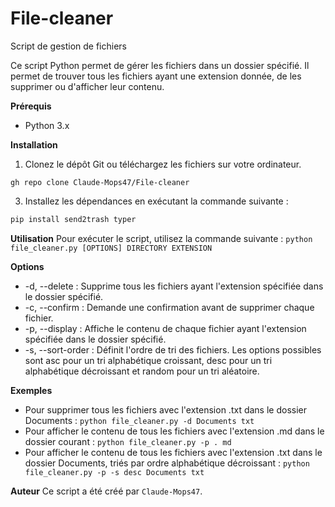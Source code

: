 # File-cleaner

Script de gestion de fichiers

Ce script Python permet de gérer les fichiers dans un dossier spécifié. Il permet de trouver tous les fichiers ayant une extension donnée, de les supprimer ou d'afficher leur contenu.

**Prérequis**

- Python 3.x

**Installation**

1. Clonez le dépôt Git ou téléchargez les fichiers sur votre ordinateur.
```
gh repo clone Claude-Mops47/File-cleaner
```
3. Installez les dépendances en exécutant la commande suivante :
``` python
pip install send2trash typer
```

**Utilisation**
Pour exécuter le script, utilisez la commande suivante :
`python file_cleaner.py [OPTIONS] DIRECTORY EXTENSION`

**Options**

- -d, --delete : Supprime tous les fichiers ayant l'extension spécifiée dans le dossier spécifié.
- -c, --confirm : Demande une confirmation avant de supprimer chaque fichier.
- -p, --display : Affiche le contenu de chaque fichier ayant l'extension spécifiée dans le dossier spécifié.
- -s, --sort-order : Définit l'ordre de tri des fichiers. Les options possibles sont asc pour un tri alphabétique croissant, desc pour un tri alphabétique décroissant et random pour un tri aléatoire.

**Exemples**

- Pour supprimer tous les fichiers avec l'extension .txt dans le dossier Documents :
  `python file_cleaner.py -d Documents txt`
- Pour afficher le contenu de tous les fichiers avec l'extension .md dans le dossier courant :
  `python file_cleaner.py -p . md`
- Pour afficher le contenu de tous les fichiers avec l'extension .txt dans le dossier Documents, triés par ordre alphabétique décroissant :
  `python file_cleaner.py -p -s desc Documents txt`

**Auteur**
Ce script a été créé par `Claude-Mops47`.
